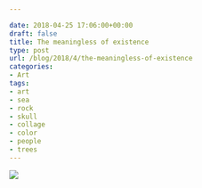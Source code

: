 ```yaml
---

date: 2018-04-25 17:06:00+00:00
draft: false
title: The meaningless of existence
type: post
url: /blog/2018/4/the-meaningless-of-existence
categories:
- Art
tags:
- art
- sea
- rock
- skull
- collage
- color
- people
- trees
---
```


![](/images/2018-04-25-20184the-meaningless-of-existence/FullSizeRender.jpg)

